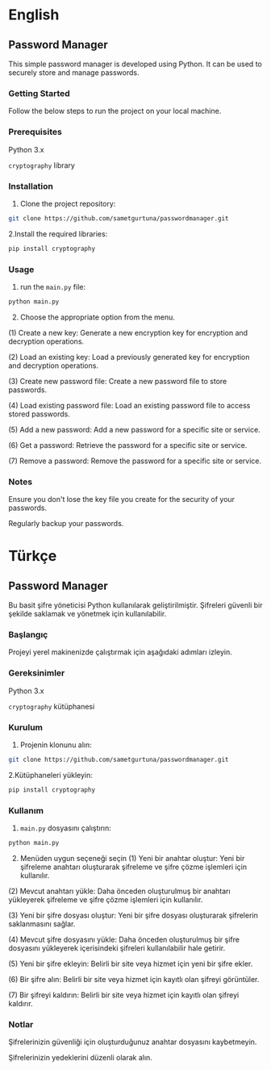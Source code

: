 # English

## Password Manager
This simple password manager is developed using Python. It can be used to securely store and manage passwords.

### Getting Started
Follow the below steps to run the project on your local machine.

### Prerequisites
Python 3.x

`cryptography` library

### Installation
1. Clone the project repository:

```bash
git clone https://github.com/sametgurtuna/passwordmanager.git
```

2.Install the required libraries:
```bash
pip install cryptography
```


### Usage
1. run the `main.py` file:
```bash
python main.py
```
2. Choose the appropriate option from the menu.
   
(1) Create a new key: Generate a new encryption key for encryption and decryption operations.

(2) Load an existing key: Load a previously generated key for encryption and decryption operations.

(3) Create new password file: Create a new password file to store passwords.

(4) Load existing password file: Load an existing password file to access stored passwords.

(5) Add a new password: Add a new password for a specific site or service.

(6) Get a password: Retrieve the password for a specific site or service.

(7) Remove a password: Remove the password for a specific site or service.

### Notes
Ensure you don't lose the key file you create for the security of your passwords.

Regularly backup your passwords.





# Türkçe

## Password Manager
Bu basit şifre yöneticisi Python kullanılarak geliştirilmiştir. Şifreleri güvenli bir şekilde saklamak ve yönetmek için kullanılabilir.

### Başlangıç
Projeyi yerel makinenizde çalıştırmak için aşağıdaki adımları izleyin.

### Gereksinimler
Python 3.x 

`cryptography` kütüphanesi
### Kurulum
1. Projenin klonunu alın:

```bash
git clone https://github.com/sametgurtuna/passwordmanager.git
```
2.Kütüphaneleri yükleyin:
```bash
pip install cryptography
```

### Kullanım
1. `main.py` dosyasını çalıştırın:
```bash
python main.py
```
2. Menüden uygun seçeneği seçin
(1) Yeni bir anahtar oluştur: Yeni bir şifreleme anahtarı oluşturarak şifreleme ve şifre çözme işlemleri için kullanılır.

(2) Mevcut anahtarı yükle: Daha önceden oluşturulmuş bir anahtarı yükleyerek şifreleme ve şifre çözme işlemleri için kullanılır.

(3) Yeni bir şifre dosyası oluştur: Yeni bir şifre dosyası oluşturarak şifrelerin saklanmasını sağlar.

(4) Mevcut şifre dosyasını yükle: Daha önceden oluşturulmuş bir şifre dosyasını yükleyerek içerisindeki şifreleri kullanılabilir hale getirir.

(5) Yeni bir şifre ekleyin: Belirli bir site veya hizmet için yeni bir şifre ekler.

(6) Bir şifre alın: Belirli bir site veya hizmet için kayıtlı olan şifreyi görüntüler.

(7) Bir şifreyi kaldırın: Belirli bir site veya hizmet için kayıtlı olan şifreyi kaldırır.

### Notlar
Şifrelerinizin güvenliği için oluşturduğunuz anahtar dosyasını kaybetmeyin.

Şifrelerinizin yedeklerini düzenli olarak alın.

